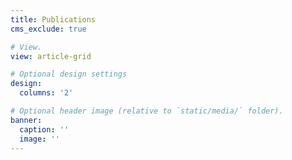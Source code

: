```yaml
---
title: Publications
cms_exclude: true

# View.
view: article-grid

# Optional design settings
design:
  columns: '2'

# Optional header image (relative to `static/media/` folder).
banner:
  caption: ''
  image: ''
---
```

